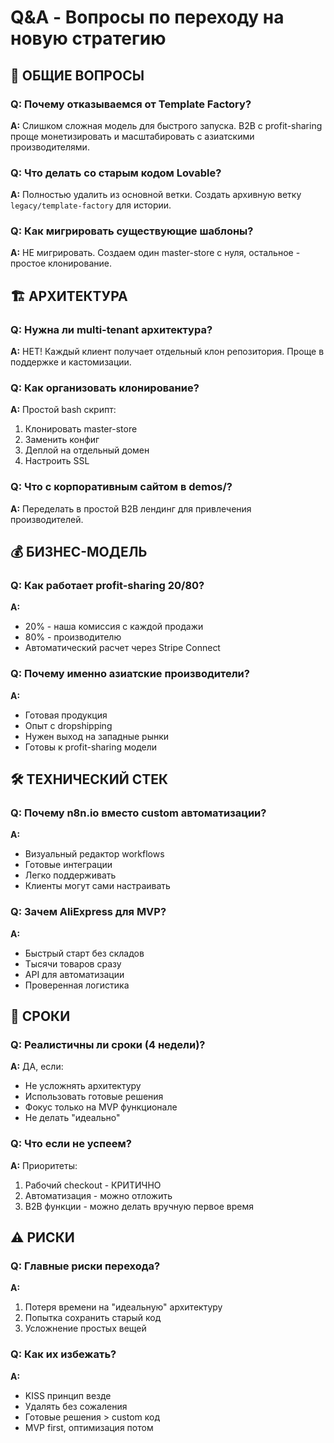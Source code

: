 # Q&A - Вопросы по переходу на новую стратегию

## 🔄 ОБЩИЕ ВОПРОСЫ

### Q: Почему отказываемся от Template Factory?
**A:** Слишком сложная модель для быстрого запуска. B2B с profit-sharing проще монетизировать и масштабировать с азиатскими производителями.

### Q: Что делать со старым кодом Lovable?
**A:** Полностью удалить из основной ветки. Создать архивную ветку `legacy/template-factory` для истории.

### Q: Как мигрировать существующие шаблоны?
**A:** НЕ мигрировать. Создаем один master-store с нуля, остальное - простое клонирование.

## 🏗 АРХИТЕКТУРА

### Q: Нужна ли multi-tenant архитектура?
**A:** НЕТ! Каждый клиент получает отдельный клон репозитория. Проще в поддержке и кастомизации.

### Q: Как организовать клонирование?
**A:** Простой bash скрипт:
1. Клонировать master-store
2. Заменить конфиг
3. Деплой на отдельный домен
4. Настроить SSL

### Q: Что с корпоративным сайтом в demos/?
**A:** Переделать в простой B2B лендинг для привлечения производителей.

## 💰 БИЗНЕС-МОДЕЛЬ

### Q: Как работает profit-sharing 20/80?
**A:** 
- 20% - наша комиссия с каждой продажи
- 80% - производителю
- Автоматический расчет через Stripe Connect

### Q: Почему именно азиатские производители?
**A:** 
- Готовая продукция
- Опыт с dropshipping
- Нужен выход на западные рынки
- Готовы к profit-sharing модели

## 🛠 ТЕХНИЧЕСКИЙ СТЕК

### Q: Почему n8n.io вместо custom автоматизации?
**A:** 
- Визуальный редактор workflows
- Готовые интеграции
- Легко поддерживать
- Клиенты могут сами настраивать

### Q: Зачем AliExpress для MVP?
**A:** 
- Быстрый старт без складов
- Тысячи товаров сразу
- API для автоматизации
- Проверенная логистика

## 📅 СРОКИ

### Q: Реалистичны ли сроки (4 недели)?
**A:** ДА, если:
- Не усложнять архитектуру
- Использовать готовые решения
- Фокус только на MVP функционале
- Не делать "идеально"

### Q: Что если не успеем?
**A:** Приоритеты:
1. Рабочий checkout - КРИТИЧНО
2. Автоматизация - можно отложить
3. B2B функции - можно делать вручную первое время

## ⚠️ РИСКИ

### Q: Главные риски перехода?
**A:** 
1. Потеря времени на "идеальную" архитектуру
2. Попытка сохранить старый код
3. Усложнение простых вещей

### Q: Как их избежать?
**A:** 
- KISS принцип везде
- Удалять без сожаления
- Готовые решения > custom код
- MVP first, оптимизация потом